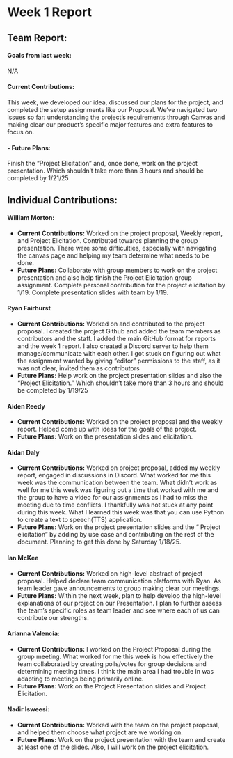 # Week 1 Report

## Team Report:
#### Goals from last week:
N/A
#### Current Contributions: 
This week, we developed our idea, discussed our plans for the project, and completed the setup assignments like our Proposal. We’ve navigated two issues so far: understanding the project’s requirements through Canvas and making clear our product’s specific major features and extra features to focus on.
#### - **Future Plans:** 
Finish the “Project Elicitation” and, once done, work on the project presentation. Which shouldn’t take more than 3 hours and should be completed by 1/21/25

## Individual Contributions:
#### William Morton:
- **Current Contributions:**  Worked on the project proposal, Weekly report, and Project Elicitation. Contributed towards planning the group presentation. There were some difficulties, especially with navigating the canvas page and helping my team determine what needs to be done.
- **Future Plans:** Collaborate with group members to work on the project presentation and also help finish the Project Elicitation group assignment. Complete personal contribution for the project elicitation by 1/19. Complete presentation slides with team by 1/19.

#### Ryan Fairhurst
- **Current Contributions:** Worked on and contributed to the project proposal. I created the project Github and added the team members as contributors and the staff. I added the main GitHub format for reports and the week 1 report. I also created a Discord server to help them manage/communicate with each other. I got stuck on figuring out what the assignment wanted by giving “editor” permissions to the staff, as it was not clear, invited them as contributors
- **Future Plans:** Help work on the project presentation slides and also the “Project Elicitation.” Which shouldn’t take more than 3 hours and should be completed by 1/19/25

#### Aiden Reedy
- **Current Contributions:**  Worked on the project proposal and the weekly report. Helped come up with ideas for the goals of the project. 
- **Future Plans:** Work on the presentation slides and elicitation.

#### Aidan Daly
- **Current Contributions:**  Worked on project proposal, added my weekly report, engaged in discussions in Discord. What worked for me this week was the communication between the team. What didn’t work as well for me this week was figuring out a time that worked with me and the group to have a video for our assignments as I had to miss the meeting due to time conflicts. I thankfully was not stuck at any point during this week. What I learned this week was that you can use Python to create a text to speech(TTS) application.  
- **Future Plans:** Work on the project presentation slides and the “ Project elicitation” by adding by use case and contributing on the rest of the document. Planning to get this done by Saturday 1/18/25.

#### Ian McKee
- **Current Contributions:**  Worked on high-level abstract of project proposal. Helped declare team communication platforms with Ryan. As team leader gave announcements to group making clear our meetings.
- **Future Plans:** Within the next week, plan to help develop the high-level explanations of our project on our Presentation. I plan to further assess the team’s specific roles as team leader and see where each of us can contribute our strengths.

#### Arianna Valencia:
- **Current Contributions:**  I worked on the Project Proposal during the group meeting. What worked for me this week is how effectively the team collaborated by creating polls/votes for group decisions and determining meeting times. I think the main area I had trouble in was adapting to meetings being primarily online. 
- **Future Plans:** Work on the Project Presentation slides and Project Elicitation. 

#### Nadir Isweesi:
- **Current Contributions:** Worked with the team on the project proposal, and helped them choose what project are we working on.
- **Future Plans:** Work on the project presentation with the team and create at least one of the slides. Also, I will work on the project elicitation.




